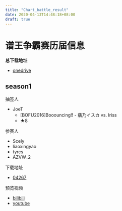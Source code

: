 ```yaml
---
title: "Chart_battle_result"
date: 2020-04-13T14:48:18+08:00
draft: true
---
```


# 谱王争霸赛历届信息
<!--more-->
**总下载地址**
- [onedrive](https://cosmiccat-my.sharepoint.com/:f:/g/personal/hakula_cosmiccat_net/Erh1uQQ8-bpDrlkbjIJSNuIBlFtc18vJaC10-3kjbdQrCw?e=c3pzP8)

## season1
抽签人
- JoeT
    - [BOFU2016]Booouncing!! - 翡乃イスカ vs. Iriss
    - ★8

参赛人
- Scely
- liaoxingyao
- tyrcs
- AZVW_2


下载地址
- [04267](http://gnqg.rosx.net/upload/upload.cgi?get=04267)

预览视频
- [bilibili](https://www.bilibili.com/video/av540278434)
- [youtube](https://www.youtube.com/watch?v=wCq7IZiZufM&list=PLoVkWZAryTbiEUG7NQ8fklcEZ0cFLxvby)